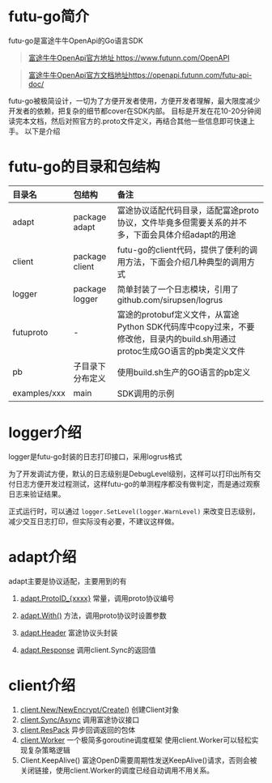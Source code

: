 # futu-go简介

futu-go是富途牛牛OpenApi的Go语言SDK

>[富途牛牛OpenApi官方地址
](https://www.futunn.com/OpenAPI) https://www.futunn.com/OpenAPI

>[富途牛牛OpenApi官方文档地址](https://openapi.futunn.com/futu-api-doc/)https://openapi.futunn.com/futu-api-doc/

futu-go被极简设计，一切为了方便开发者使用，方便开发者理解，最大限度减少开发者的依赖，把复杂的细节都cover在SDK内部。
目标是开发在花10-20分钟阅读完本文档，然后对照官方的.proto文件定义，再结合其他一些信息即可快速上手。
以下是介绍

# futu-go的目录和包结构
| 目录名  | 包结构  | 备注  |
|:----------|:----------|:----------|
| adapt    | package adapt    | 富途协议适配代码目录，适配富途proto协议，文件毕竟多但需要关系的并不多，下面会具体介绍adapt的用途|	
|client|package client|futu-go的client代码，提供了便利的调用方法，下面会介绍几种典型的调用方式|
|logger|package logger|简单封装了一个日志模块，引用了github.com/sirupsen/logrus|
|futuproto|-|富途的protobuf定义文件，从富途Python SDK代码库中copy过来，不要修改他，目录内的build.sh用通过protoc生成GO语言的pb类定义文件|
|pb|子目录下分布定义|使用build.sh生产的GO语言的pb定义|
|examples/xxx|main|SDK调用的示例|

# logger介绍

logger是futu-go封装的日志打印接口，采用logrus格式

为了开发调试方便，默认的日志级别是DebugLevel级别，这样可以打印出所有交付日志方便开发过程测试，这样futu-go的单测程序都没有做判定，而是通过观察日志来验证结果。

正式运行时，可以通过 `logger.SetLevel(logger.WarnLevel)` 来改变日志级别，减少交互日志打印，但实际没有必要，不建议这样做。

# adapt介绍
adapt主要是协议适配，主要用到的有

1. [adapt.ProtoID_{xxxx}](adapt/consts_ProtoID.go) 常量，调用proto协议编号
2. [adapt.With()](README/adapt.With.md) 方法，调用proto协议时设置参数

3. [adapt.Header](README/adapt.Header.md) 富途协议头封装

4. [adapt.Response](README/adapt.Response.md) 调用client.Sync的返回值

# client介绍

1. [client.New/NewEncrypt/Create()](README/client.New.md)
    创建Client对象
2. [client.Sync/Async](README.client.Sync.md)
    调用富途协议接口
4. [client.ResPack](README/client.ResPack.md)
    异步回调返回的包体
4. [client.Worker](README/client.Worker.md)
    一个极简多goroutine调度框架
    使用client.Worker可以轻松实现复杂策略逻辑
5. Client.KeepAlive()
    富途OpenD需要周期性发送KeepAlive()请求，否则会被关闭链接，使用client.Worker的调度已经自动调用不用关系。
